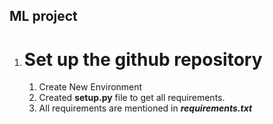 ## ML project 

1. # Set up the github repository 
    1. Create New Environment
    2. Created <b>setup.py</b> file to get all requirements. 
    3. All requirements are mentioned in <i><b> requirements.txt</b></i>
